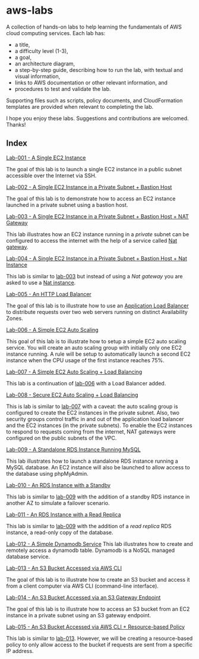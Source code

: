 # aws-labs
A collection of hands-on labs to help learning the fundamentals of AWS cloud computing services. Each lab has:

* a title,
* a difficulty level (1-3),
* a goal,
* an architecture diagram,
* a step-by-step guide, describing how to run the lab, with textual and visual information,
* links to AWS documentation or other relevant information, and
* procedures to test and validate the lab.

Supporting files such as scripts, policy documents, and CloudFormation templates are provided when relevant to completing the lab.

I hope you enjoy these labs. Suggestions and contributions are welcomed. Thanks!

## Index

[Lab-001 - A Single EC2 Instance](lab-001)

The goal of this lab is to launch a single EC2 instance in a public subnet accessible over the Internet via SSH.

[Lab-002 - A Single EC2 Instance in a Private Subnet + Bastion Host](lab-002)

The goal of this lab is to demonstrate how to access an EC2 instance launched in a private subnet using a bastion host.

[Lab-003 - A Single EC2 Instance in a Private Subnet + Bastion Host + NAT Gateway](lab-003)

This lab illustrates how an EC2 instance running in a *private* subnet can be configured to access the internet with the help of a service called [Nat gateway](https://docs.aws.amazon.com/vpc/latest/userguide/vpc-nat-gateway.html).

[Lab-004 - A Single EC2 Instance in a Private Subnet + Bastion Host + Nat Instance](lab-004)

This lab is similar to [lab-003](lab-003) but instead of using a *Nat gateway* you are asked to use a [Nat instance](https://docs.aws.amazon.com/vpc/latest/userguide/VPC_NAT_Instance.html).

[Lab-005 - An HTTP Load Balancer](lab-005)

The goal of this lab is to illustrate how to use an [Application Load Balancer](https://docs.aws.amazon.com/elasticloadbalancing/latest/application/application-load-balancers.html) to distribute requests over two web servers running on distinct Availability Zones.

[Lab-006 - A Simple EC2 Auto Scaling](lab-006)

This goal of this lab is to illustrate how to setup a simple EC2 auto scaling service. You will create an auto scaling group with initially only one EC2 instance running. A rule will be setup to automatically launch a second EC2 instance when the CPU usage of the first instance reaches 75%.

[Lab-007 - A Simple EC2 Auto Scaling + Load Balancing](lab-007)

This lab is a continuation of [lab-006](lab-006) with a Load Balancer added.

[Lab-008 - Secure EC2 Auto Scaling + Load Balancing](lab-008)

This is lab is similar to [lab-007](lab-007) with a caveat: the auto scaling group is configured to create the EC2 instances in the private subnet. Also, two security groups control traffic in and out of the application load balancer and the EC2 instances (in the private subnets). To enable the EC2 instances to respond to requests coming from the internet, NAT gateways were configured on the public subnets of the VPC.

[Lab-009 - A Standalone RDS Instance Running MySQL](lab-009)

This lab illustrates how to launch a standalone RDS instance running a MySQL database. An EC2 instance will also be launched to allow access to the database using phpMyAdmin.

[Lab-010 - An RDS Instance with a Standby](lab-010)

This lab is similar to [lab-009](lab-009) with the addition of a standby RDS instance in another AZ to simulate a failover scenario.

[Lab-011 - An RDS Instance with a Read Replica](lab-011)

This lab is similar to [lab-009](lab-009) with the addition of a *read replica* RDS instance, a read-only copy of the database.

[Lab-012 - A Simple Dynamodb Service](lab-012)
This lab illustrates how to create and remotely access a dynamodb table.  Dynamodb is a NoSQL managed database service.   

[Lab-013 - An S3 Bucket Accessed via AWS CLI](lab-013)

The goal of this lab is to illustrate how to create an S3 bucket and access it from a client computer via AWS CLI (command-line interface).

[Lab-014 - An S3 Bucket Accessed via an S3 Gateway Endpoint](lab-014)

The goal of this lab is to illustrate how to access an S3 bucket from an EC2 instance in a private subnet using an S3 gateway endpoint.

[Lab-015 - An S3 Bucket Accessed via AWS CLI + Resource-based Policy](lab-015)

This lab is similar to [lab-013](../lab-013). However, we will be creating a resource-based policy to only allow access to the bucket if requests are sent from a specific IP address.  
